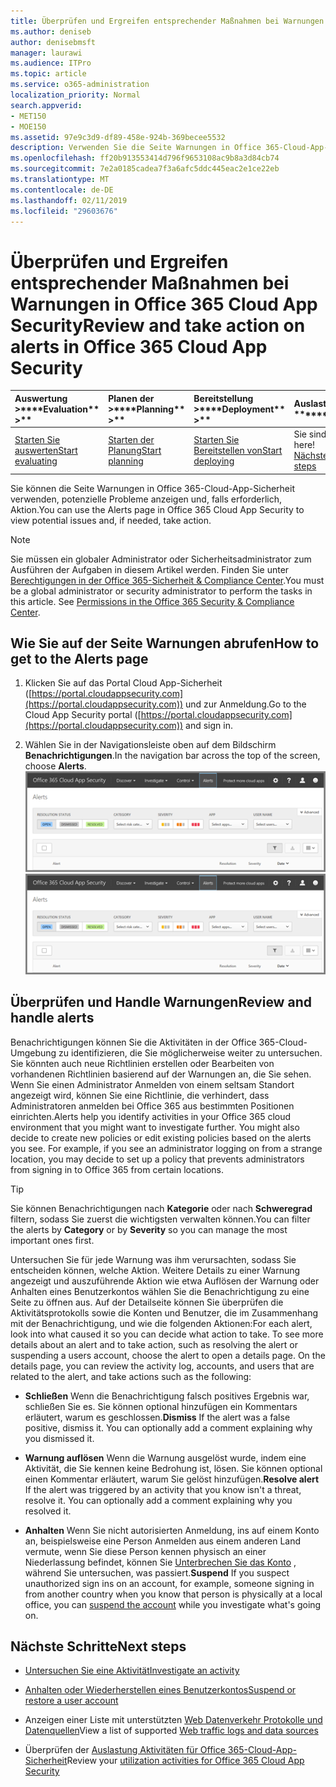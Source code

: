 ```yaml
---
title: Überprüfen und Ergreifen entsprechender Maßnahmen bei Warnungen in Office 365 Cloud App Security
ms.author: deniseb
author: denisebmsft
manager: laurawi
ms.audience: ITPro
ms.topic: article
ms.service: o365-administration
localization_priority: Normal
search.appverid:
- MET150
- MOE150
ms.assetid: 97e9c3d9-df89-458e-924b-369becee5532
description: Verwenden Sie die Seite Warnungen in Office 365-Cloud-App-Sicherheit, zum Anzeigen von potenzieller Problemen und Ausführen einer Aktion. Sie können schließen oder Beheben von Benachrichtigungen, und Sie bei Bedarf anhalten ein Benutzerkontos.
ms.openlocfilehash: ff20b913553414d796f9653108ac9b8a3d84cb74
ms.sourcegitcommit: 7e2a0185cadea7f3a6afc5ddc445eac2e1ce22eb
ms.translationtype: MT
ms.contentlocale: de-DE
ms.lasthandoff: 02/11/2019
ms.locfileid: "29603676"
---
```

# <a name="review-and-take-action-on-alerts-in-office-365-cloud-app-security"></a><span data-ttu-id="77688-104">Überprüfen und Ergreifen entsprechender Maßnahmen bei Warnungen in Office 365 Cloud App Security</span><span class="sxs-lookup"><span data-stu-id="77688-104">Review and take action on alerts in Office 365 Cloud App Security</span></span>
  
|<span data-ttu-id="77688-105">Auswertung **\>**</span><span class="sxs-lookup"><span data-stu-id="77688-105">\*\*\*\*Evaluation\*\* \>\*\*</span></span>|<span data-ttu-id="77688-106">Planen der **\>**</span><span class="sxs-lookup"><span data-stu-id="77688-106">\*\*\*\*Planning\*\* \>\*\*</span></span>|<span data-ttu-id="77688-107">Bereitstellung **\>**</span><span class="sxs-lookup"><span data-stu-id="77688-107">\*\*\*\*Deployment\*\* \>\*\*</span></span>|<span data-ttu-id="77688-108">Auslastung \*\*\*</span><span class="sxs-lookup"><span data-stu-id="77688-108">\*\*\*\*Utilization\*\*\*\*</span></span>|
|:-----|:-----|:-----|:-----|
|[<span data-ttu-id="77688-109">Starten Sie auswerten</span><span class="sxs-lookup"><span data-stu-id="77688-109">Start evaluating</span></span>](office-365-cas-overview.md) <br/> |[<span data-ttu-id="77688-110">Starten der Planung</span><span class="sxs-lookup"><span data-stu-id="77688-110">Start planning</span></span>](get-ready-for-office-365-cas.md) <br/> |[<span data-ttu-id="77688-111">Starten Sie Bereitstellen von</span><span class="sxs-lookup"><span data-stu-id="77688-111">Start deploying</span></span>](turn-on-office-365-cas.md) <br/> |<span data-ttu-id="77688-112">Sie sind hier!</span><span class="sxs-lookup"><span data-stu-id="77688-112">You are here!</span></span>  <br/> [<span data-ttu-id="77688-113">Nächste Schritte</span><span class="sxs-lookup"><span data-stu-id="77688-113">Next steps</span></span>](#next-steps) <br/> |
   
<span data-ttu-id="77688-114">Sie können die Seite Warnungen in Office 365-Cloud-App-Sicherheit verwenden, potenzielle Probleme anzeigen und, falls erforderlich, Aktion.</span><span class="sxs-lookup"><span data-stu-id="77688-114">You can use the Alerts page in Office 365 Cloud App Security to view potential issues and, if needed, take action.</span></span>
  
> [!NOTE]
> <span data-ttu-id="77688-p102">Sie müssen ein globaler Administrator oder Sicherheitsadministrator zum Ausführen der Aufgaben in diesem Artikel werden. Finden Sie unter [Berechtigungen in der Office 365-Sicherheit &amp; Compliance Center](permissions-in-the-security-and-compliance-center.md).</span><span class="sxs-lookup"><span data-stu-id="77688-p102">You must be a global administrator or security administrator to perform the tasks in this article. See [Permissions in the Office 365 Security &amp; Compliance Center](permissions-in-the-security-and-compliance-center.md).</span></span> 
  
## <a name="how-to-get-to-the-alerts-page"></a><span data-ttu-id="77688-117">Wie Sie auf der Seite Warnungen abrufen</span><span class="sxs-lookup"><span data-stu-id="77688-117">How to get to the Alerts page</span></span>

1. <span data-ttu-id="77688-118">Klicken Sie auf das Portal Cloud App-Sicherheit ([https://portal.cloudappsecurity.com](https://portal.cloudappsecurity.com)) und zur Anmeldung.</span><span class="sxs-lookup"><span data-stu-id="77688-118">Go to the Cloud App Security portal ([https://portal.cloudappsecurity.com](https://portal.cloudappsecurity.com)) and sign in.</span></span>
  
2. <span data-ttu-id="77688-119">Wählen Sie in der Navigationsleiste oben auf dem Bildschirm **Benachrichtigungen**.</span><span class="sxs-lookup"><span data-stu-id="77688-119">In the navigation bar across the top of the screen, choose **Alerts**.</span></span><br/><span data-ttu-id="77688-120">![Klicken Sie auf der Seite Warnungen finden Sie unter Benachrichtigungen, die ausgelöst wurden und Aktionen.](media/3b53d4c9-4b13-435d-8547-8c0f9ae6b914.png)</span><span class="sxs-lookup"><span data-stu-id="77688-120">![On the Alerts page, you can see alerts that were triggered and any actions taken.](media/3b53d4c9-4b13-435d-8547-8c0f9ae6b914.png)</span></span>
  
## <a name="review-and-handle-alerts"></a><span data-ttu-id="77688-121">Überprüfen und Handle Warnungen</span><span class="sxs-lookup"><span data-stu-id="77688-121">Review and handle alerts</span></span>

<span data-ttu-id="77688-p103">Benachrichtigungen können Sie die Aktivitäten in der Office 365-Cloud-Umgebung zu identifizieren, die Sie möglicherweise weiter zu untersuchen. Sie könnten auch neue Richtlinien erstellen oder Bearbeiten von vorhandenen Richtlinien basierend auf der Warnungen an, die Sie sehen. Wenn Sie einen Administrator Anmelden von einem seltsam Standort angezeigt wird, können Sie eine Richtlinie, die verhindert, dass Administratoren anmelden bei Office 365 aus bestimmten Positionen einrichten.</span><span class="sxs-lookup"><span data-stu-id="77688-p103">Alerts help you identify activities in your Office 365 cloud environment that you might want to investigate further. You might also decide to create new policies or edit existing policies based on the alerts you see. For example, if you see an administrator logging on from a strange location, you may decide to set up a policy that prevents administrators from signing in to Office 365 from certain locations.</span></span>
  
> [!TIP]
> <span data-ttu-id="77688-125">Sie können Benachrichtigungen nach **Kategorie** oder nach **Schweregrad** filtern, sodass Sie zuerst die wichtigsten verwalten können.</span><span class="sxs-lookup"><span data-stu-id="77688-125">You can filter the alerts by **Category** or by **Severity** so you can manage the most important ones first.</span></span> 
  
<span data-ttu-id="77688-p104">Untersuchen Sie für jede Warnung was ihm verursachten, sodass Sie entscheiden können, welche Aktion. Weitere Details zu einer Warnung angezeigt und auszuführende Aktion wie etwa Auflösen der Warnung oder Anhalten eines Benutzerkontos wählen Sie die Benachrichtigung zu eine Seite zu öffnen aus. Auf der Detailseite können Sie überprüfen die Aktivitätsprotokolls sowie die Konten und Benutzer, die im Zusammenhang mit der Benachrichtigung, und wie die folgenden Aktionen:</span><span class="sxs-lookup"><span data-stu-id="77688-p104">For each alert, look into what caused it so you can decide what action to take. To see more details about an alert and to take action, such as resolving the alert or suspending a users account, choose the alert to open a details page. On the details page, you can review the activity log, accounts, and users that are related to the alert, and take actions such as the following:</span></span>
  
- <span data-ttu-id="77688-p105">**Schließen** Wenn die Benachrichtigung falsch positives Ergebnis war, schließen Sie es. Sie können optional hinzufügen ein Kommentars erläutert, warum es geschlossen.</span><span class="sxs-lookup"><span data-stu-id="77688-p105">**Dismiss** If the alert was a false positive, dismiss it. You can optionally add a comment explaining why you dismissed it.</span></span> 
    
- <span data-ttu-id="77688-p106">**Warnung auflösen** Wenn die Warnung ausgelöst wurde, indem eine Aktivität, die Sie kennen keine Bedrohung ist, lösen. Sie können optional einen Kommentar erläutert, warum Sie gelöst hinzufügen.</span><span class="sxs-lookup"><span data-stu-id="77688-p106">**Resolve alert** If the alert was triggered by an activity that you know isn't a threat, resolve it. You can optionally add a comment explaining why you resolved it.</span></span> 
    
- <span data-ttu-id="77688-133">**Anhalten** Wenn Sie nicht autorisierten Anmeldung, ins auf einem Konto an, beispielsweise eine Person Anmelden aus einem anderen Land vermute, wenn Sie diese Person kennen physisch an einer Niederlassung befindet, können Sie [Unterbrechen Sie das Konto](suspend-or-restore-an-account-in-ocas.md) , während Sie untersuchen, was passiert.</span><span class="sxs-lookup"><span data-stu-id="77688-133">**Suspend** If you suspect unauthorized sign ins on an account, for example, someone signing in from another country when you know that person is physically at a local office, you can [suspend the account](suspend-or-restore-an-account-in-ocas.md) while you investigate what's going on.</span></span> 
    
## <a name="next-steps"></a><span data-ttu-id="77688-134">Nächste Schritte</span><span class="sxs-lookup"><span data-stu-id="77688-134">Next steps</span></span>

- [<span data-ttu-id="77688-135">Untersuchen Sie eine Aktivität</span><span class="sxs-lookup"><span data-stu-id="77688-135">Investigate an activity</span></span>](investigate-an-activity-in-office-365-cas.md)
    
- [<span data-ttu-id="77688-136">Anhalten oder Wiederherstellen eines Benutzerkontos</span><span class="sxs-lookup"><span data-stu-id="77688-136">Suspend or restore a user account</span></span>](suspend-or-restore-an-account-in-ocas.md)
    
- <span data-ttu-id="77688-137">Anzeigen einer Liste mit unterstützten [Web Datenverkehr Protokolle und Datenquellen](web-traffic-logs-and-data-sources-for-ocas.md)</span><span class="sxs-lookup"><span data-stu-id="77688-137">View a list of supported [Web traffic logs and data sources](web-traffic-logs-and-data-sources-for-ocas.md)</span></span>
    
- <span data-ttu-id="77688-138">Überprüfen der [Auslastung Aktivitäten für Office 365-Cloud-App-Sicherheit](utilization-activities-for-ocas.md)</span><span class="sxs-lookup"><span data-stu-id="77688-138">Review your [utilization activities for Office 365 Cloud App Security](utilization-activities-for-ocas.md)</span></span>
    

